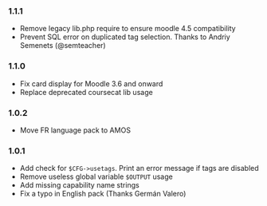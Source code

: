 ### 1.1.1

* Remove legacy lib.php require to ensure moodle 4.5 compatibility
* Prevent SQL error on duplicated tag selection. Thanks to Andriy Semenets (@semteacher)

### 1.1.0

* Fix card display for Moodle 3.6 and onward
* Replace deprecated coursecat lib usage

### 1.0.2

* Move FR language pack to AMOS

### 1.0.1

* Add check for `$CFG->usetags`. Print an error message if tags are disabled
* Remove useless global variable `$OUTPUT` usage
* Add missing capability name strings 
* Fix a typo in English pack (Thanks Germán Valero)
